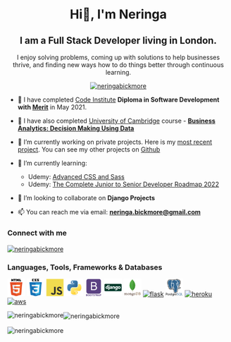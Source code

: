 <h1
align="center">Hi👋, I'm Neringa</h1>

<h2
align="center"> I am a Full Stack Developer living in London.</h2>

<p
align="center">I enjoy solving problems, coming up with solutions to help businesses thrive, and finding new ways how to do things better through continuous learning.</p>
<!-- Other ideas: -->
<!-- ![Neringa Bickmore](https://komarev.com/ghpvc/?username=neringabickmore&color=D62828&style=flat-square) -->
<!-- [Code Institute](https://codeinstitute.net/full-stack-software-development-diploma/) -->

<p
align="center">
    <a
    href="https://github.com/ryo-ma/github-profile-trophy">
        <img
        src="https://github-profile-trophy.vercel.app/?username=neringabickmore" alt="neringabickmore"/>
    </a>
</p>

- 🔭 I have completed [Code Institute](https://codeinstitute.net/full-stack-software-development-diploma) **Diploma in Software Development with [Merit](https://api.accredible.com/v1/frontend/credential_website_embed_image/certificate/32723873)** in May 2021.
  
- 🔭 I have also completed [University of Cambridge](https://www.jbs.cam.ac.uk/) course - **[Business Analytics: Decision Making Using Data](https://certificates.emeritus.org/e4707b9d-b776-424e-b458-a936fd674576)**
  
- 🔭 I’m currently working on private projects. Here is my [most recent project](https://github.com/neringabickmore/dr.katsimigos.aesthetics). You can see my other projects on [Github](https://github.com/neringabickmore?tab=repositories&q=&type=public&language=&sort=)

- 🌱 I’m currently learning:
  - Udemy: [Advanced CSS and Sass](https://www.udemy.com/course/advanced-css-and-sass/learn/lecture/8312878?start=0#overview)
  - Udemy: [The Complete Junior to Senior Developer Roadmap 2022](https://www.udemy.com/course/the-complete-junior-to-senior-web-developer-roadmap/learn/lecture/10285818?start=15#overview)

- 👯 I’m looking to collaborate on **Django Projects**
- 📫 You can reach me via email: **neringa.bickmore@gmail.com**

<!-- - 🤔 I’m looking for help with ...
- 💬 Ask me about ...
- ⚡ Fun fact: ... -->

<h3
align="left">Connect with me</h3>
<p
align="left">
  <a href="https://www.linkedin.com/in/neringa-bickmore-240aa949/" 
    target="_blank"><img align="center"
    src="https://raw.githubusercontent.com/rahuldkjain/github-profile-readme-generator/master/src/images/icons/Social/linked-in-alt.svg"
    alt="neringabickmore" height="30" width="40"/>
    </a>
</p>

<h3
align="left">Languages, Tools, Frameworks & Databases</h3>

<p
align="left">
    <!-- html -->
    <a href="https://www.w3.org/html/"
    target="_blank">
    <img
    src="https://raw.githubusercontent.com/devicons/devicon/master/icons/html5/html5-original-wordmark.svg"
    alt="html5" width="40" height="40"/></a>
    <!-- css -->
    <a href="https://www.w3schools.com/css/"
    target="_blank">
    <img
    src="https://raw.githubusercontent.com/devicons/devicon/master/icons/css3/css3-original-wordmark.svg" alt="css3" width="40" height="40"/></a>
    <!-- Javascript  -->
    <a href="https://developer.mozilla.org/en-US/docs/Web/JavaScript" 
    target="_blank">
    <img  
    src="https://raw.githubusercontent.com/devicons/devicon/master/icons/javascript/javascript-original.svg" alt="javascript" width="40" height="40"/></a>
    <!-- Python -->
    <a href="https://www.python.org"
    target="_blank">
    <img
    src="https://raw.githubusercontent.com/devicons/devicon/master/icons/python/python-original.svg" alt="python" width="40" height="40"/></a>
    <!-- Bootstrap -->
    <a href="https://getbootstrap.com"
    target="_blank">
    <img
    src="https://raw.githubusercontent.com/devicons/devicon/master/icons/bootstrap/bootstrap-plain-wordmark.svg"
    alt="bootstrap" width="40" height="40" /></a>
    <!-- Django -->
    <a href="https://www.djangoproject.com/"
    target="_blank"><img
    src="https://raw.githubusercontent.com/devicons/devicon/master/icons/django/django-original.svg" alt="django" width="40" height="40"/></a>
    <!-- MongoDB -->
    <a href="https://www.mongodb.com/"
    target="_blank">
    <img
    src="https://raw.githubusercontent.com/devicons/devicon/master/icons/mongodb/mongodb-original-wordmark.svg" alt="mongodb" width="40" height="40"/></a>
    <!-- flask -->
    <a href="https://flask.palletsprojects.com/"
    target="_blank"><img
    src="https://www.vectorlogo.zone/logos/pocoo_flask/pocoo_flask-icon.svg" alt="flask" width="40" height="40"/></a>
    <!-- Postgressql -->
    <a href="https://www.postgresql.org"
    target="_blank">
    <img
    src="https://raw.githubusercontent.com/devicons/devicon/master/icons/postgresql/postgresql-original-wordmark.svg" alt="postgresql" width="40" height="40"/></a>
    <!-- Heroku -->
    <a href="https://heroku.com"
    target="_blank">
    <img
    src="https://www.vectorlogo.zone/logos/heroku/heroku-icon.svg" alt="heroku" width="40" height="40"/></a>
    <!-- Cloudinary -->
    <a href="https://cloudinary.com/"
    target="_blank"><img
    src="https://cloudinary-res.cloudinary.com/image/upload/dpr_2.0,c_scale,f_auto,q_auto,w_156/cloudinary_logo_for_white_bg.svg"
    alt="aws" width="100" height="30" /></a>
</p>
<p><img align="left"
    src="https://github-readme-stats.vercel.app/api/top-langs?username=neringabickmore&show_icons=true&locale=en&layout=compact"
    alt="neringabickmore" /></p>
<p><img align="center"
    src="https://github-readme-stats.vercel.app/api?username=neringabickmore&show_icons=true&locale=en" alt="neringabickmore" /></p>
<p><img align="center"
src="https://github-readme-streak-stats.herokuapp.com/?user=neringabickmore&" alt="neringabickmore"/></p>
